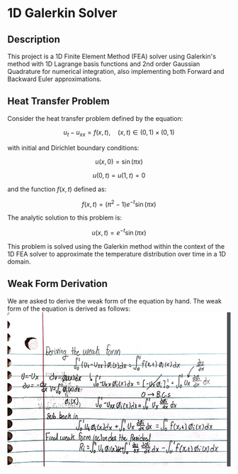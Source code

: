 # 1D Galerkin Solver

## Description
This project is a 1D Finite Element Method (FEA) solver using Galerkin's method with 1D Lagrange basis functions and 2nd order Gaussian Quadrature for numerical integration, also implementing both Forward and Backward Euler approximations.

## Heat Transfer Problem
Consider the heat transfer problem defined by the equation:

$$
u_t - u_{xx} = f(x, t), \quad (x, t) \in (0,1) \times (0,1)
$$

with initial and Dirichlet boundary conditions:

$$
u(x, 0) = \sin(\pi x)
$$

$$
u(0, t) = u(1, t) = 0
$$

and the function $f(x,t)$ defined as:

$$
f(x, t) = (\pi^2 - 1)e^{-t} \sin(\pi x)
$$

The analytic solution to this problem is:

$$
u(x, t) = e^{-t} \sin(\pi x)
$$

This problem is solved using the Galerkin method within the context of the 1D FEA solver to approximate the temperature distribution over time in a 1D domain.

## Weak Form Derivation
We are asked to derive the weak form of the equation by hand. The weak form of the equation is derived as follows:
![Weak Form Derivation](derivation.PNG)


